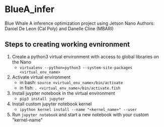 # BlueA_infer
Blue Whale A inference optimization project using Jetson Nano
Authors: Daniel De Leon (Cal Poly) and Danelle Cline (MBARI)

## Steps to creating working evnironment
1. Create a python3 virtual environment with access to global libraries on the Nano
    * `virtualenv --python=python3 --system-site-packages <virtual_env_name>`
2. Activate virtual environment
    * in bash: `source <virtual_env_name>/bin/activate`
    * in fish: `. <virtual_env_name>/bin/activate.fish`
3. Install juypter notebook in the virtual environment
    * `pip3 install jupyter`
4. Install custom jupyter notebook kernel
    * `ipython kernel install --name "<kernel_name>" --user`
5. Run `jupyter notebook` and start a new notebook with your custom "kernel-name"
